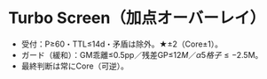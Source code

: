 # Turbo Screen（加点オーバーレイ）
- 受付：P≥60・TTL≤14d・矛盾は除外。★±2（Core±1）。
- ガード（緩和）：GM乖離≤0.5pp／残差GP≤$12M／α5格子≤−$2.5M。
- 最終判断は常にCore（可逆）。